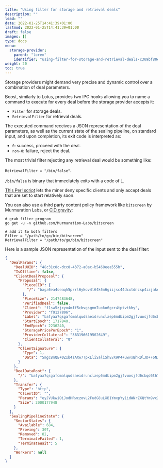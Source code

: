 ```yaml
---
title: "Using filter for storage and retrieval deals"
description: ""
lead: ""
date: 2022-01-25T14:41:39+01:00
lastmod: 2022-01-25T14:41:39+01:00
draft: false
images: []
type: docs
menu:
  storage-provider:
    parent: "lorem"
    identifier: "using-filter-for-storage-and-retrieval-deals-c309bf80ea16d1c3a35a90823cefa092"
weight: 20
toc: true
---
```


Storage providers might demand very precise and dynamic control over a combination of deal parameters.

Boost, similarly to Lotus, provides two IPC hooks allowing you to name a command to execute for every deal before the storage provider accepts it:

* `Filter` for storage deals.
* `RetrievalFilter` for retrieval deals.

The executed command receives a JSON representation of the deal parameters, as well as the current state of the sealing pipeline, on standard input, and upon completion, its exit code is interpreted as:

* `0`: success, proceed with the deal.
* `non-0`: failure, reject the deal.

The most trivial filter rejecting any retrieval deal would be something like:\
\
`RetrievalFilter = "/bin/false"`.\
\
`/bin/false` is binary that immediately exits with a code of `1`.

[This Perl script](https://gist.github.com/ribasushi/53b7383aeb6e6f9b030210f4d64351d5/9bd6e898f94d20b50e7c7586dc8b8f3a45dab07c#file-dealfilter-pl) lets the miner deny specific clients and only accept deals that are set to start relatively soon.

You can also use a third party content policy framework like `bitscreen` by Murmuration Labs, or [CID gravity](https://cidgravity.com/):

```shell
# grab filter program
go get -u -v github.com/Murmuration-Labs/bitscreen

# add it to both filters
Filter = "/path/to/go/bin/bitscreen"
RetrievalFilter = "/path/to/go/bin/bitscreen"
```

Here is a sample JSON representation of the input sent to the deal filter:

```json
{
  "DealParams": {
    "DealUUID": "48c31c8c-dcc8-4372-a0ac-b5468eea555b",
    "IsOffline": false,
    "ClientDealProposal": {
      "Proposal": {
        "PieceCID": {
          "/": "baga6ea4seaqh5prrl6ykov4t64k6m6giijsc44dcxtdnzsp4izjakqhs7twauiq"
        },
        "PieceSize": 2147483648,
        "VerifiedDeal": false,
        "Client": "f1sw5zjcyo4mff5cbvgsgmm7uoko6gcr4tptvtkhy",
        "Provider": "f0127896",
        "Label": "bafyaa7qsgafcmalqudsaeidrunclaep6mdbipm2gjfvuosjfd6cbqd6th7bshy5hi5npxe727yjaagelucbyabasgafcmalqudsaeieapsxspo2i36no36n7yitswsxdazvziwvgj4vbp2scuxasrc6n4ejaage3r7m3saykcqeaegeavdllsbzaqcaibaaeecakrvvzam",
        "StartEpoch": 1717840,
        "EndEpoch": 2236240,
        "StoragePricePerEpoch": "1",
        "ProviderCollateral": "363196619502649",
        "ClientCollateral": "0"
      },
      "ClientSignature": {
        "Type": 1,
        "Data": "SmgcBnQE+0ZIb4zAXw7TpxLliSaliShEvX9P4+uwvxBhRDlJD+F6N3NFoNrA2y5bTeWF5aWWuL93w+SSmXFkoAA="
      }
    },
    "DealDataRoot": {
      "/": "bafyaa7qsgafcmalqudsaeidrunclaep6mdbipm2gjfvuosjfd6cbqd6th7bshy5hi5npxe727yjaagelucbyabasgafcmalqudsaeieapsxspo2i36no36n7yitswsxdazvziwvgj4vbp2scuxasrc6n4ejaage3r7m3saykcqeaegeavdllsbzaqcaibaaeecakrvvzam"
    },
    "Transfer": {
      "Type": "http",
      "ClientID": "",
      "Params": "eyJVUkwiOiJodHRwczovL2FudG8uLXB1YmxpYy1idWNrZXQtYm9vc3QuczMuZXUtY2VudHJhbC0xLmFtYXpvbmF3cy5jb20vcmFuZGZpbGVfMkdCXzAuY2FyIiwiSGVhZGVycyI6bnVsbH0=",
      "Size": 2000177948
    }
  },
  "SealingPipelineState": {
    "SectorStates": {
      "Available": 684,
      "Proving": 307,
      "Removed": 82,
      "TerminateFailed": 1,
      "TerminateWait": 5
    },
    "Workers": null
  }
}
```

